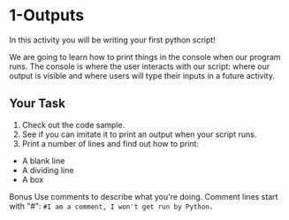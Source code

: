# 1-Outputs

In this activity you will be writing your first python script! 

We are going to learn how to print things in the console when our program runs. The console is where the user interacts with our script: where our output is visible and where users will type their inputs in a future activity.

## Your Task
1. Check out the code sample.
2. See if you can imitate it to print an output when your script runs.
3. Print a number of lines and find out how to print:
  *  A blank line
  *  A dividing line
  *  A box


Bonus
Use comments to describe what you're doing. Comment lines start with "#":
`#I am a comment, I won't get run by Python.`
